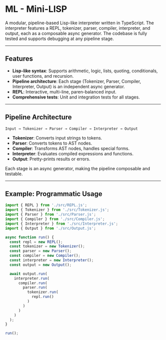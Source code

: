 # ML - Mini-LISP

A modular, pipeline-based Lisp-like interpreter written in TypeScript. The interpreter features a REPL, tokenizer, parser, compiler, interpreter, and output, each as a composable async generator. The codebase is fully tested and supports debugging at any pipeline stage.

---

## Features
- **Lisp-like syntax**: Supports arithmetic, logic, lists, quoting, conditionals, user functions, and recursion.
- **Pipeline architecture**: Each stage (Tokenizer, Parser, Compiler, Interpreter, Output) is an independent async generator.
- **REPL**: Interactive, multi-line, paren-balanced input.
- **Comprehensive tests**: Unit and integration tests for all stages.

---

## Pipeline Architecture

```
Input → Tokenizer → Parser → Compiler → Interpreter → Output
```
- **Tokenizer**: Converts input strings to tokens.
- **Parser**: Converts tokens to AST nodes.
- **Compiler**: Transforms AST nodes, handles special forms.
- **Interpreter**: Evaluates compiled expressions and functions.
- **Output**: Pretty-prints results or errors.

Each stage is an async generator, making the pipeline composable and testable.

---

## Example: Programmatic Usage

```ts
import { REPL } from './src/REPL.js';
import { Tokenizer } from './src/Tokenizer.js';
import { Parser } from './src/Parser.js';
import { Compiler } from './src/Compiler.js';
import { Interpreter } from './src/Interpreter.js';
import { Output } from './src/Output.js';

async function run() {
  const repl = new REPL();
  const tokenizer = new Tokenizer();
  const parser = new Parser();
  const compiler = new Compiler();
  const interpreter = new Interpreter();
  const output = new Output();

  await output.run(
    interpreter.run(
      compiler.run(
        parser.run(
          tokenizer.run(
            repl.run()
          )
        )
      )
    )
  );
}

run();
```
